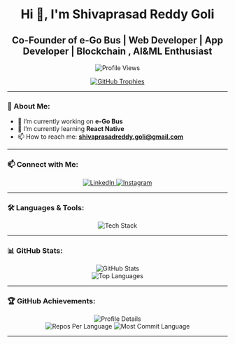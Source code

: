 <h1 align="center">Hi 👋, I'm Shivaprasad Reddy Goli</h1>
<h2 align="center">Co-Founder of e-Go Bus | Web Developer | App Developer | Blockchain , AI&ML Enthusiast</h2>

<p align="center">
  <img src="https://komarev.com/ghpvc/?username=gspreddy6869&label=Profile%20views&color=0e75b6&style=flat" alt="Profile Views" />
</p>

<p align="center">
  <a href="https://github.com/ryo-ma/github-profile-trophy">
    <img src="https://github-profile-trophy.vercel.app/?username=gspreddy6869&theme=dracula&no-frame=true&margin-w=15" alt="GitHub Trophies" />
  </a>
</p>

---

### 🚀 About Me:
- 🔭 I’m currently working on **e-Go Bus**
- 🌱 I’m currently learning **React Native**
- 📫 How to reach me: **shivaprasadreddy.goli@gmail.com**

---

### 📫 Connect with Me:
<p align="center">
  <a href="https://linkedin.com/in/shiva-prasad-reddy-goli" target="_blank">
    <img src="https://img.shields.io/badge/LinkedIn-%230077B5.svg?&style=for-the-badge&logo=linkedin&logoColor=white" alt="LinkedIn"/>
  </a>
  <a href="https://instagram.com/goli_shivaprasadreddy" target="_blank">
    <img src="https://img.shields.io/badge/Instagram-%23E4405F.svg?&style=for-the-badge&logo=instagram&logoColor=white" alt="Instagram"/>
  </a>
</p>

---

### 🛠️ Languages & Tools:
<p align="center">
  <img src="https://skillicons.dev/icons?i=c,css,docker,express,figma,firebase,git,html,java,js,mongodb,mysql,nextjs,nodejs,php,python,react,tailwind" alt="Tech Stack"/>
</p>

---

### 📊 GitHub Stats:
<p align="center">
  <img src="https://github-readme-stats.vercel.app/api?username=gspreddy6869&show_icons=true&theme=radical" alt="GitHub Stats" />
  <br/>
  <img src="https://github-readme-stats.vercel.app/api/top-langs/?username=gspreddy6869&layout=compact&theme=radical" alt="Top Languages" />
</p>

---

### 🏆 GitHub Achievements:
<p align="center">
  <img src="https://github-profile-summary-cards.vercel.app/api/cards/profile-details?username=gspreddy6869&theme=radical" alt="Profile Details" />
  <br/>
  <img src="https://github-profile-summary-cards.vercel.app/api/cards/repos-per-language?username=gspreddy6869&theme=radical" alt="Repos Per Language" />
  <img src="https://github-profile-summary-cards.vercel.app/api/cards/most-commit-language?username=gspreddy6869&theme=radical" alt="Most Commit Language" />
</p>

---
